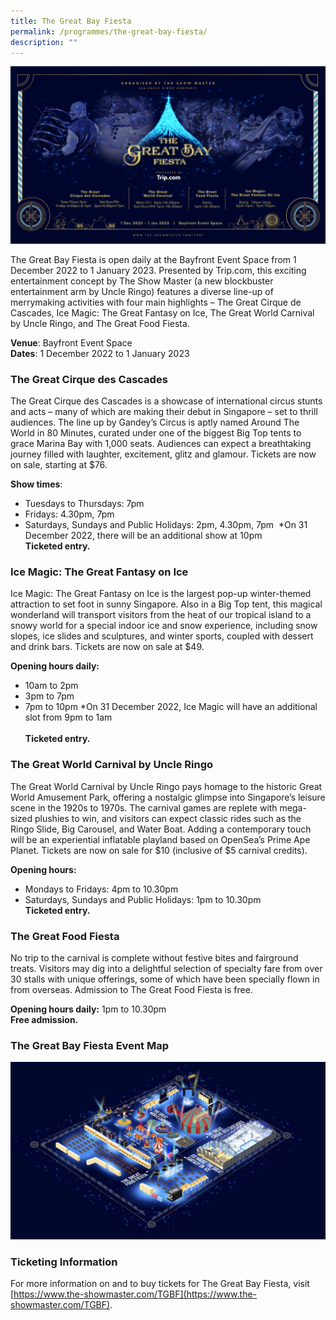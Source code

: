 ```yaml
---
title: The Great Bay Fiesta
permalink: /programmes/the-great-bay-fiesta/
description: ""
---
```

![The Great Bay Fiesta](/images/tgbf.png)

The Great Bay Fiesta is open daily at the Bayfront Event Space from 1 December 2022 to 1 January 2023. Presented by Trip.com, this exciting entertainment concept by The Show Master (a new blockbuster entertainment arm by Uncle Ringo)  features a diverse line-up of merrymaking activities with four main highlights – The Great Cirque de Cascades, Ice Magic: The Great Fantasy on Ice, The Great World Carnival by Uncle Ringo, and The Great Food Fiesta.

**Venue**: Bayfront Event Space <br>
**Dates**: 1 December 2022 to 1 January 2023

### The Great Cirque des Cascades

The Great Cirque des Cascades is a showcase of international circus stunts and acts – many of which are making their debut in Singapore – set to thrill audiences. The line up by Gandey’s Circus is aptly named Around The World in 80 Minutes, curated under one of the biggest Big Top tents to grace Marina Bay with 1,000 seats. Audiences can expect a breathtaking journey filled with laughter, excitement, glitz and glamour. Tickets are now on sale, starting at $76.

**Show times**:
- Tuesdays to Thursdays: 7pm
- Fridays: 4.30pm, 7pm
- Saturdays, Sundays and Public Holidays: 2pm, 4.30pm, 7pm 
*On 31 December 2022, there will be an additional show at 10pm <br>
**Ticketed entry.**

### Ice Magic: The Great Fantasy on Ice

Ice Magic: The Great Fantasy on Ice is the largest pop-up winter-themed attraction to set foot in sunny Singapore. Also in a Big Top tent, this magical wonderland will transport visitors from the heat of our tropical island to a snowy world for a special indoor ice and snow experience, including snow slopes, ice slides and sculptures, and winter sports, coupled with dessert and drink bars. Tickets are now on sale at $49.

**Opening hours daily:**
- 10am to 2pm
- 3pm to 7pm
- 7pm to 10pm
*On 31 December 2022, Ice Magic will have an additional slot from 9pm to 1am <br><br>
**Ticketed entry.**

### The Great World Carnival by Uncle Ringo

The Great World Carnival by Uncle Ringo pays homage to the historic Great World Amusement Park, offering a nostalgic glimpse into Singapore’s leisure scene in the 1920s to 1970s. The carnival games are replete with mega-sized plushies to win, and visitors can expect classic rides such as the Ringo Slide, Big Carousel, and Water Boat. Adding a contemporary touch will be an experiential inflatable playland based on OpenSea’s Prime Ape Planet. Tickets are now on sale for $10 (inclusive of $5 carnival credits).

**Opening hours:**
- Mondays to Fridays: 4pm to 10.30pm
- Saturdays, Sundays and Public Holidays: 1pm to 10.30pm <br>
**Ticketed entry.**

### The Great Food Fiesta

No trip to the carnival is complete without festive bites and fairground treats. Visitors may dig into a delightful selection of specialty fare from over 30 stalls with unique offerings, some of which have been specially flown in from overseas. Admission to The Great Food Fiesta is free.

**Opening hours daily:**
1pm to 10.30pm <br>
**Free admission.**

### The Great Bay Fiesta Event Map

![Event Map](/images/tgbfmap.jpg)

### Ticketing Information

For more information on and to buy tickets for The Great Bay Fiesta, visit [https://www.the-showmaster.com/TGBF](https://www.the-showmaster.com/TGBF).
